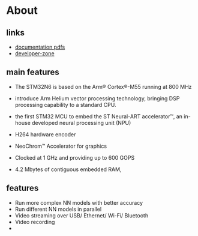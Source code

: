 # About


## links
* [documentation pdfs](https://www.st.com/en/microcontrollers-microprocessors/stm32n6-series/documentation.html)
* [developer-zone](https://www.st.com/content/st_com/en/stm32-mcu-developer-zone.html)


## main features
* The STM32N6 is based on the Arm® Cortex®-M55 running at 800 MHz
* introduce Arm Helium vector processing technology, bringing DSP processing capability to a standard CPU.
* the first STM32 MCU to embed the ST Neural-ART accelerator™, an in-house developed neural processing unit (NPU)
* H264 hardware encoder 
* NeoChrom™ Accelerator for graphics


* Clocked at 1 GHz and providing up to 600 GOPS
* 4.2 Mbytes of contiguous embedded RAM,


## features
* Run more complex NN models with better accuracy
* Run different NN models in parallel
* Video streaming over USB/ Ethernet/ Wi-Fi/ Bluetooth
* Video recording
* 